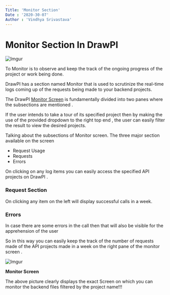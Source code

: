 ```yaml
---
Title: 'Monitor Section'
Date : '2020-30-07'
Author : 'Vindhya Srivastava'
---
```


# Monitor Section In DrawPI

![Imgur](https://i.imgur.com/VqQiZp2.png)

To Monitor is to observe and keep the track of the ongoing progress of the project or work being done.

DrawPI  has a section named Monitor that is used to scrutinize the real-time logs coming up of the requests being made to your backend projects.

The DrawPI [Monitor Screen](https://drawpi.com/monitor) is fundamentally divided into two panes where the subsections are mentioned .

If the user intends to take a tour of its specified project then by making the use of the provided dropdown to the right top end , the user can easily filter the result to view the desired projects.

Talking about the subsections of Monitor screen. The three major section available on the screen

- Request Usage
- Requests
- Errors

On clicking on any log items you can easily access the specified API projects on DrawPI .

### Request Section

On clicking any item on the left will display successful calls in a week.

### Errors

In case there are some errors in the call then that will also be visible for the apprehension of the user

So in this way you can easily keep the track of the number of requests made of the API projects made in a week on the right pane of the monitor screen .

![Imgur](https://i.imgur.com/VFgGT2s.png)

**Monitor Screen**

The above picture clearly displays the exact Screen on which you can monitor the backend files filtered by the project name!!!

